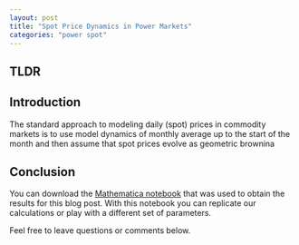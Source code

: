 ```yaml
---
layout: post
title: "Spot Price Dynamics in Power Markets"
categories: "power spot"
---
```


## TLDR

## Introduction

The standard approach to modeling daily (spot) prices in commodity markets is
to use model dynamics of monthly average up to the start of the month and then
assume that spot prices evolve as geometric brownina

## Conclusion

You can download the [Mathematica notebook](/downloads/daily-option.nb) that
was used to obtain the results for this blog post. With this notebook you can
replicate our calculations or play with a different set of parameters.

Feel free to leave questions or comments below.